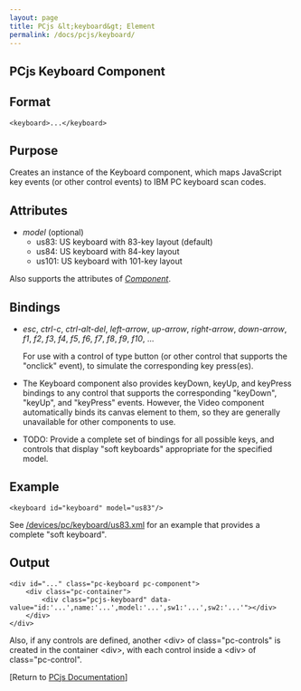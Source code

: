 ```yaml
---
layout: page
title: PCjs &lt;keyboard&gt; Element
permalink: /docs/pcjs/keyboard/
---
```


PCjs Keyboard Component
---

Format
---
	<keyboard>...</keyboard>

Purpose
---
Creates an instance of the Keyboard component, which maps JavaScript key events (or other control events) to
IBM PC keyboard scan codes.

Attributes
---
* *model* (optional)
	* us83: US keyboard with 83-key layout (default)
	* us84: US keyboard with 84-key layout
	* us101: US keyboard with 101-key layout
	
Also supports the attributes of *[Component](/docs/pcjs/component/)*.

Bindings
---
 *	*esc*, *ctrl-c*, *ctrl-alt-del*, *left-arrow*, *up-arrow*, *right-arrow*, *down-arrow*, *f1*, *f2*, *f3*, *f4*, *f5*, *f6*, *f7*, *f8*, *f9*, *f10*, ...

	For use with a control of type button (or other control that supports the "onclick" event), to simulate the
	corresponding key press(es).
	
 *	The Keyboard component also provides keyDown, keyUp, and keyPress bindings to any control that supports the
corresponding "keyDown", "keyUp", and "keyPress" events. However, the Video component automatically binds its canvas
element to them, so they are generally unavailable for other components to use.
	
 *	TODO: Provide a complete set of bindings for all possible keys, and controls that display "soft keyboards" appropriate
for the specified model.

Example
---
	<keyboard id="keyboard" model="us83"/>

See [/devices/pc/keyboard/us83.xml](/devices/pc/keyboard/keyboard-us83.xml) for an example that provides a complete "soft keyboard".

Output
---
	<div id="..." class="pc-keyboard pc-component">
		<div class="pc-container">
			<div class="pcjs-keyboard" data-value="id:'...',name:'...',model:'...',sw1:'...',sw2:'...'"></div>
		</div>
	</div>

Also, if any controls are defined, another &lt;div&gt; of class="pc-controls" is created in the container &lt;div&gt;,
with each control inside a &lt;div&gt; of class="pc-control".

[Return to [PCjs Documentation](..)]
